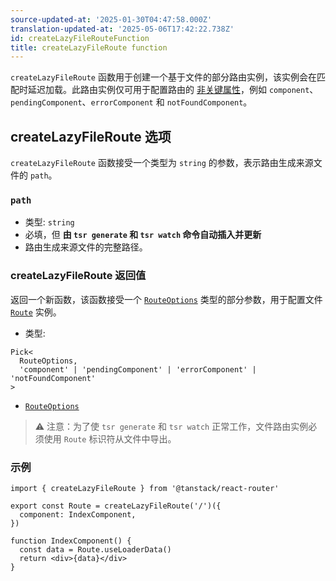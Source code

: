 ```yaml
---
source-updated-at: '2025-01-30T04:47:58.000Z'
translation-updated-at: '2025-05-06T17:42:22.738Z'
id: createLazyFileRouteFunction
title: createLazyFileRoute function
---
```


`createLazyFileRoute` 函数用于创建一个基于文件的部分路由实例，该实例会在匹配时延迟加载。此路由实例仅可用于配置路由的 [非关键属性](../../guide/code-splitting.md#how-does-tanstack-router-split-code)，例如 `component`、`pendingComponent`、`errorComponent` 和 `notFoundComponent`。

## createLazyFileRoute 选项

`createLazyFileRoute` 函数接受一个类型为 `string` 的参数，表示路由生成来源文件的 `path`。

### `path`

- 类型: `string`
- 必填，但 **由 `tsr generate` 和 `tsr watch` 命令自动插入并更新**
- 路由生成来源文件的完整路径。

### createLazyFileRoute 返回值

返回一个新函数，该函数接受一个 [`RouteOptions`](./RouteOptionsType.md) 类型的部分参数，用于配置文件 [`Route`](./RouteType.md) 实例。

- 类型:

```tsx
Pick<
  RouteOptions,
  'component' | 'pendingComponent' | 'errorComponent' | 'notFoundComponent'
>
```

- [`RouteOptions`](./RouteOptionsType.md)

> ⚠️ 注意：为了使 `tsr generate` 和 `tsr watch` 正常工作，文件路由实例必须使用 `Route` 标识符从文件中导出。

### 示例

```tsx
import { createLazyFileRoute } from '@tanstack/react-router'

export const Route = createLazyFileRoute('/')({
  component: IndexComponent,
})

function IndexComponent() {
  const data = Route.useLoaderData()
  return <div>{data}</div>
}
```
